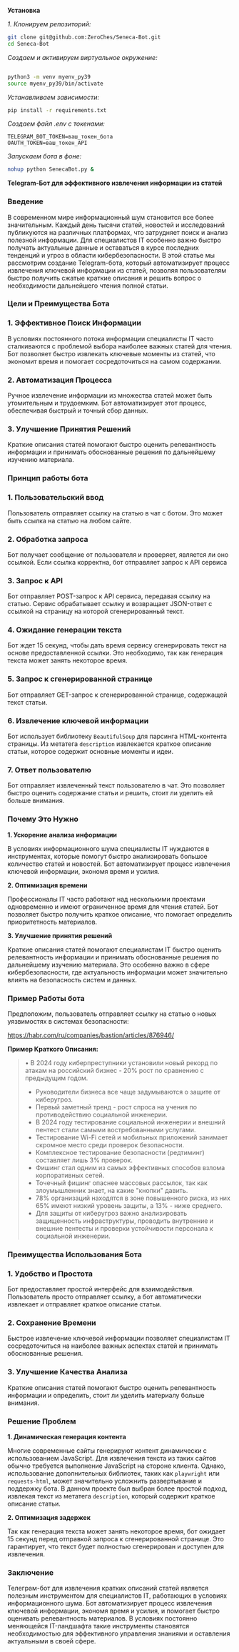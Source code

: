 **Установка**

*1. Клонируем репозиторий:*
```bash
git clone git@github.com:ZeroChes/Seneca-Bot.git
cd Seneca-Bot 
```
*Создаем и активируем виртуальное окружение:*

```bash

python3 -m venv myenv_py39
source myenv_py39/bin/activate
```
*Устанавливаем зависимости:*

```bash
pip install -r requirements.txt
```
*Создаем файл .env с токенами:*
```
TELEGRAM_BOT_TOKEN=ваш_токен_бота
OAUTH_TOKEN=ваш_токен_API
```
*Запускаем бота в фоне:*

```bash
nohup python SenecaBot.py &
```

**Telegram-Бот для эффективного извлечения информации из статей**

### **Введение**

В современном мире информационный шум становится все более значительным. Каждый день тысячи статей, новостей и исследований публикуются на различных платформах, что затрудняет поиск и анализ полезной информации. Для специалистов IT особенно важно быстро получать актуальные данные и оставаться в курсе последних тенденций и угроз в области кибербезопасности. В этой статье мы рассмотрим создание Telegram-бота, который автоматизирует процесс извлечения ключевой информации из статей, позволяя пользователям быстро получить сжатые краткие описания и решить вопрос о необходимости дальнейшего чтения полной статьи.


### **Цели и Преимущества Бота**

### **1. Эффективное Поиск Информации**

В условиях постоянного потока информации специалисты IT часто сталкиваются с проблемой выбора наиболее важных статей для чтения. Бот позволяет быстро извлекать ключевые моменты из статей, что экономит время и помогает сосредоточиться на самом содержании.

### **2. Автоматизация Процесса**

Ручное извлечение информации из множества статей может быть утомительным и трудоемким. Бот автоматизирует этот процесс, обеспечивая быстрый и точный сбор данных.

### **3. Улучшение Принятия Решений**

Краткие описания статей помогают быстро оценить релевантность информации и принимать обоснованные решения по дальнейшему изучению материала.



### **Принцип работы бота**

### **1. Пользовательский ввод**

Пользователь отправляет ссылку на статью в чат с ботом. Это может быть ссылка на статью на любом сайте.

### **2. Обработка запроса**

Бот получает сообщение от пользователя и проверяет, является ли оно ссылкой. Если ссылка корректна, бот отправляет запрос к API сервиса

### **3. Запрос к API**

Бот отправляет POST-запрос к API сервиса, передавая ссылку на статью. Сервис обрабатывает ссылку и возвращает JSON-ответ с ссылкой на страницу на которой сгенерированный текст.

### **4. Ожидание генерации текста**

Бот ждет 15 секунд, чтобы дать время сервису сгенерировать текст на основе предоставленной ссылки. Это необходимо, так как генерация текста может занять некоторое время.

### **5. Запрос к сгенерированной странице**

Бот отправляет GET-запрос к сгенерированной странице, содержащей текст статьи.

### **6. Извлечение ключевой информации**

Бот использует библиотеку `BeautifulSoup` для парсинга HTML-контента страницы. Из метатега `description` извлекается краткое описание статьи, которое содержит основные моменты и идеи.

### **7. Ответ пользователю**

Бот отправляет извлеченный текст пользователю в чат. Это позволяет быстро оценить содержание статьи и решить, стоит ли уделить ей больше внимания.



### **Почему Это Нужно**

**1. Ускорение анализа информации**

В условиях информационного шума специалисты IT нуждаются в инструментах, которые помогут быстро анализировать большое количество статей и новостей. Бот автоматизирует процесс извлечения ключевой информации, экономя время и усилия.

**2. Оптимизация времени**

Профессионалы IT часто работают над несколькими проектами одновременно и имеют ограниченное время для чтения статей. Бот позволяет быстро получить краткое описание, что помогает определить приоритетность материалов.

**3. Улучшение принятия решений**

Краткие описания статей помогают специалистам IT быстро оценить релевантность информации и принимать обоснованные решения по дальнейшему изучению материала. Это особенно важно в сфере кибербезопасности, где актуальность информации может значительно влиять на безопасность систем и данных.



### **Пример Работы бота**

Предположим, пользователь отправляет ссылку на статью о новых уязвимостях в системах безопасности:

https://habr.com/ru/companies/bastion/articles/876946/

**Пример Краткого Описания:**

> • В 2024 году киберпреступники установили новый рекорд по атакам на российский бизнес - 20% рост по сравнению с предыдущим годом.
> 
> - Руководители бизнеса все чаще задумываются о защите от киберугроз.
> - Первый заметный тренд - рост спроса на учения по противодействию социальной инженерии.
> - В 2024 году тестирование социальной инженерии и внешний пентест стали самыми востребованными услугами.
> - Тестирование Wi-Fi сетей и мобильных приложений занимает скромное место среди проверок безопасности.
> - Комплексное тестирование безопасности (редтиминг) составляет лишь 3% проверок.
> - Фишинг стал одним из самых эффективных способов взлома корпоративных сетей.
> - Точечный фишинг опаснее массовых рассылок, так как злоумышленник знает, на какие "кнопки" давить.
> - 78% организаций находятся в зоне повышенного риска, из них 65% имеют низкий уровень защиты, а 13% - ниже среднего.
> - Для защиты от киберугроз важно анализировать защищенность инфраструктуры, проводить внутренние и внешние пентесты и проверки устойчивости персонала к социальной инженерии.

### **Преимущества Использования Бота**

### **1. Удобство и Простота**

Бот предоставляет простой интерфейс для взаимодействия. Пользователь просто отправляет ссылку, а бот автоматически извлекает и отправляет краткое описание статьи.

### **2. Сохранение Времени**

Быстрое извлечение ключевой информации позволяет специалистам IT сосредоточиться на наиболее важных аспектах статей и принимать обоснованные решения.

### **3. Улучшение Качества Анализа**

Краткие описания статей помогают быстро оценить релевантность информации и определить, стоит ли уделить материалу больше внимания.

### **Решение Проблем**

**1. Динамическая генерация контента**

Многие современные сайты генерируют контент динамически с использованием JavaScript. Для извлечения текста из таких сайтов обычно требуется выполнение JavaScript на стороне клиента. Однако, использование дополнительных библиотек, таких как `playwright` или `requests-html`, может значительно усложнить развертывание и поддержку бота. В данном проекте был выбран более простой подход, извлекая текст из метатега `description`, который содержит краткое описание статьи.

**2. Оптимизация задержек**

Так как генерация текста может занять некоторое время, бот ожидает 15 секунд перед отправкой запроса к сгенерированной странице. Это гарантирует, что текст будет полностью сгенерирован и доступен для извлечения.



### **Заключение**

Телеграм-бот для извлечения кратких описаний статей является полезным инструментом для специалистов IT, работающих в условиях информационного шума. Бот автоматизирует процесс извлечения ключевой информации, экономя время и усилия, и помогает быстро оценивать релевантность материалов. В условиях постоянно меняющейся IT-ландшафта такие инструменты становятся необходимостью для эффективного управления знаниями и оставления актуальными в своей сфере.


